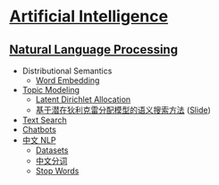 # [Artificial Intelligence](Artificial%20Intelligence.md)
## [Natural Language Processing](NLP/README.md)
- Distributional Semantics
  - [Word Embedding](NLP/Distributional%20Semantics/Word%20Embedding/README.md)
- [Topic Modeling](NLP/Topic%20Modeling/README.md)
  - [Latent Dirichlet Allocation](NLP/Topic%20Modeling/LDA.md)
  - [基于潜在狄利克雷分配模型的语义搜索方法](NLP/Topic%20Modeling/基于潜在狄利克雷分配模型的语义搜索方法/Paper.pdf) ([Slide](NLP/Topic%20Modeling/基于潜在狄利克雷分配模型的语义搜索方法/Slide.pdf))
- [Text Search](NLP/Text%20Search.md)
- [Chatbots](NLP/Chatbots.md)
- [中文 NLP](NLP/中文/README.md)
  - [Datasets](NLP/中文/Datasets.md)
  - [中文分词](NLP/中文/分词.md)
  - [Stop Words](NLP/中文/Stop%20Words.md)
